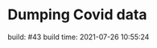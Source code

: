 Dumping Covid data
==================
                        
build: #43
build time: 2021-07-26 10:55:24
